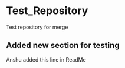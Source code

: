 # Test_Repository
Test repository for merge

## Added new section for testing
Anshu added this line in ReadMe 